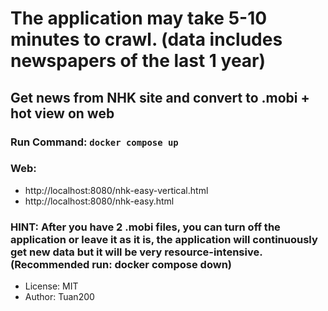 # The application may take 5-10 minutes to crawl. (data includes newspapers of the last 1 year)
## Get news from NHK site and convert to .mobi + hot view on web
### Run Command: `docker compose up`
### Web:
  - http://localhost:8080/nhk-easy-vertical.html
  - http://localhost:8080/nhk-easy.html

### HINT: After you have 2 .mobi files, you can turn off the application or leave it as it is, the application will continuously get new data but it will be very resource-intensive. (Recommended run: docker compose down)

- License: MIT
- Author: Tuan200